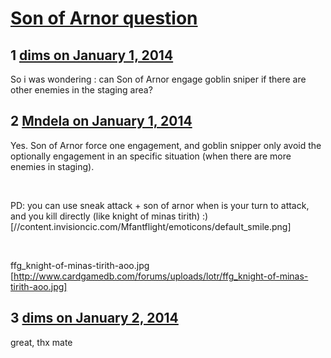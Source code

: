 # [Son of Arnor question](https://community.fantasyflightgames.com/topic/96097-son-of-arnor-question/)

## 1 [dims on January 1, 2014](https://community.fantasyflightgames.com/topic/96097-son-of-arnor-question/?do=findComment&comment=942694)

So i was wondering : can Son of Arnor engage goblin sniper if there are other enemies in the staging area?

## 2 [Mndela on January 1, 2014](https://community.fantasyflightgames.com/topic/96097-son-of-arnor-question/?do=findComment&comment=942716)

Yes. Son of Arnor force one engagement, and goblin snipper only avoid the optionally engagement in an specific situation (when there are more enemies in staging).

 

PD: you can use sneak attack + son of arnor when is your turn to attack, and you kill directly (like knight of minas tirith) :) [//content.invisioncic.com/Mfantflight/emoticons/default_smile.png]

 

ffg_knight-of-minas-tirith-aoo.jpg [http://www.cardgamedb.com/forums/uploads/lotr/ffg_knight-of-minas-tirith-aoo.jpg]

## 3 [dims on January 2, 2014](https://community.fantasyflightgames.com/topic/96097-son-of-arnor-question/?do=findComment&comment=942823)

great, thx mate

